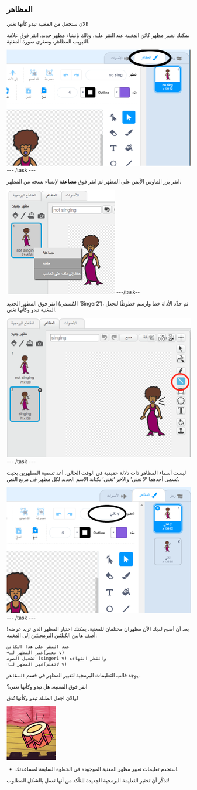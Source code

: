 ## المظاهر

الان ستجعل من المغنية تبدو كأنها تغني!

يمكنك تغيير مظهر كائن المغنية عند النقر عليه، وذلك بإنشاء مظهر جديد. انقر فوق علامة التبويب المظاهر، وسترى صورة المغنية.

![لقطة الشاشة](images/band-singer-costume-annotated.png) \--- /task \---

انقر بزر الماوس الأيمن على المظهر ثم انقر فوق **مضاعفة** لإنشاء نسخة من المظهر.

![لقطة الشاشة](images/band-singer-duplicate.png) \---/task--

انقر فوق المظهر الجديد (المُسمى ‘Singer2’)، ثم حدِّد الأداة خط وارسم خطوطًا لتجعل المغنية تبدو وكأنها تغني.

![لقطة الشاشة](images/band-singer-click.png) \--- /task \---

ليست أسماء المظاهر ذات دلالة حقيقية في الوقت الحالي. أعد تسمية المظهرين بحيث يُسمى أحدهما ‘لا تغني’ والآخر ‘تغني’ بكتابة الاسم الجديد لكل مظهر في مربع النص.

![لقطة الشاشة](images/band-singer-name-annotated.png) \--- /task \---

بعد أن أصبح لديك الآن مظهران مختلفان للمغنية، يمكنك اختيار المظهر الذي تريد عرضه! أضف هاتين الكتلتَين البرمجيتَين إلى المغنية:

```blocks3
عند النقر على هذا الكائن
+غير المظهر لـ(تغني v)
تشغيل الصوت (singer1 v) وانتظر انتهاءه
+غير المظهر لـ(لاتغني v)

```

يوجد قالب التعليمات البرمجية لتغيير المظهر في قسم `المظاهر`.

انقر فوق المغنية. هل تبدو وكأنها تغني؟

والان اجعل الطبلة تبدو وكأنها تُدق!

![لقطة الشاشة](images/band-drum-final.png)

- استخدم تعليمات تغيير مظهر المغنية الموجودة في الخطوة السابقة لمساعدتك.

تذكَّر أن تختبر التعليمة البرمجية الجديدة للتأكد من أنها تعمل بالشكل المطلوب!